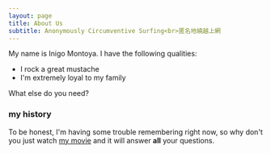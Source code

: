 ```yaml
---
layout: page
title: About Us
subtitle: Anonymously Circumventive Surfing<br>匿名地繞越上網
---
```


My name is Inigo Montoya. I have the following qualities:

- I rock a great mustache
- I'm extremely loyal to my family

What else do you need?

### my history

To be honest, I'm having some trouble remembering right now, so why don't you just watch [my movie](http://en.wikipedia.org/wiki/The_Princess_Bride_%28film%29) and it will answer **all** your questions.
<!--stackedit_data:
eyJoaXN0b3J5IjpbMTU5Nzk5ODgxN119
-->
